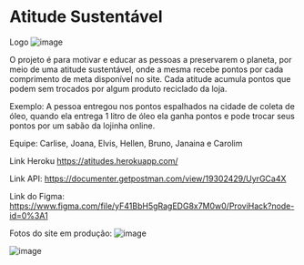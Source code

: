 # Atitude Sustentável

Logo
![image](https://user-images.githubusercontent.com/92445126/166298076-2c7f7a75-4f83-4b46-aee1-a963e0913825.png)

O projeto é para motivar e educar as pessoas a preservarem o planeta, 
por meio de uma atitude sustentável, 
onde a mesma recebe pontos por cada comprimento de meta disponível no site. Cada atitude 
acumula pontos que podem sem trocados por algum produto reciclado da loja.

Exemplo: A pessoa entregou nos pontos espalhados na cidade de coleta de óleo, quando ela 
entrega 1 litro de óleo ela ganha pontos e pode trocar seus pontos por um sabão da lojinha online.

Equipe: Carlise, Joana, Elvis, Hellen, Bruno, Janaina e Carolim

Link Heroku https://atitudes.herokuapp.com/

Link API: https://documenter.getpostman.com/view/19302429/UyrGCa4X

Link do Figma: https://www.figma.com/file/yF41BbH5gRagEDG8x7M0w0/ProviHack?node-id=0%3A1

Fotos do site em produção:
![image](https://user-images.githubusercontent.com/92445126/166298256-a2cc159c-c3e8-48ee-a287-0724c311fd6a.png)

![image](https://user-images.githubusercontent.com/92445126/166298192-07929e42-3d33-4ff3-b342-834bfc41ade9.png)
